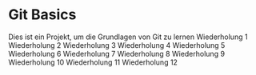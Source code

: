 # Git Basics
Dies ist ein Projekt, um die Grundlagen von Git zu lernen
Wiederholung 1
Wiederholung 2
Wiederholung 3
Wiederholung 4
Wiederholung 5
Wiederholung 6
Wiederholung 7
Wiederholung 8
Wiederholung 9
Wiederholung 10
Wiederholung 11
Wiederholung 12
